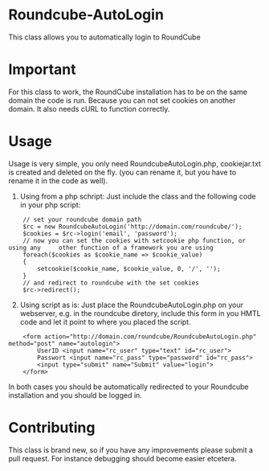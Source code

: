 Roundcube-AutoLogin
===================

This class allows you to automatically login to RoundCube

# Important

For this class to work, the RoundCube installation has to be on the same domain the code is run. Because you can not set cookies on another domain. It also needs cURL to function correctly.

# Usage

Usage is very simple, you only need RoundcubeAutoLogin.php, cookiejar.txt is created and deleted on the fly.
(you can rename it, but you have to rename it in the code as well). 

1. Using from a php schript:
Just include the class and the following code in your php script:

```
    // set your roundcube domain path
    $rc = new RoundcubeAutoLogin('http://domain.com/roundcube/');
    $cookies = $rc->login('email', 'password');
    // now you can set the cookies with setcookie php function, or using any     other function of a framework you are using
    foreach($cookies as $cookie_name => $cookie_value)
    {
        setcookie($cookie_name, $cookie_value, 0, '/', '');
    }
    // and redirect to roundcube with the set cookies
    $rc->redirect();
```

2. Using script as is:
Just place the RoundcubeAutoLogin.php on your webserver, e.g. in the roundcube diretory,
include this form in you HMTL code and let it point to where you placed the script.

```
    <form action="http://domain.com/roundcube/RoundcubeAutoLogin.php" method="post" name="autologin">
        UserID <input name="rc_user" type="text" id="rc_user">
        Passwort <input name="rc_pass" type="password" id="rc_pass">
        <input type="submit" name="Submit" value="login">
    </form>
```
In both cases you should be automatically redirected to your Roundcube installation and you should be logged in.

# Contributing

This class is brand new, so if you have any improvements please submit a pull request. For instance debugging should become easier etcetera.

